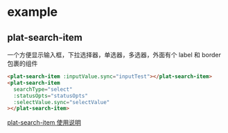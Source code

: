 # example

## plat-search-item

一个方便显示输入框，下拉选择器，单选器，多选器，外面有个 label 和 border 包裹的组件

<template>
  <plat-search-item :inputValue.sync="inputTest"></plat-search-item>
  <plat-search-item searchType="select" :statusOpts="statusOpts" :selectValue.sync="selectValue"></plat-search-item>
</template>

<script>
  export default {
  data(){
    return {
      inputTest:'test',
      selectValue: 'test',
      statusOpts: [{label:'test',value:'test'},{label:'label',value:'value'}]
    }
  }
}
  </script>

```html
<plat-search-item :inputValue.sync="inputTest"></plat-search-item>
<plat-search-item
  searchType="select"
  :statusOpts="statusOpts"
  :selectValue.sync="selectValue"
></plat-search-item>
```

[plat-search-item 使用说明](../pages/components/platSearchItem.md)
